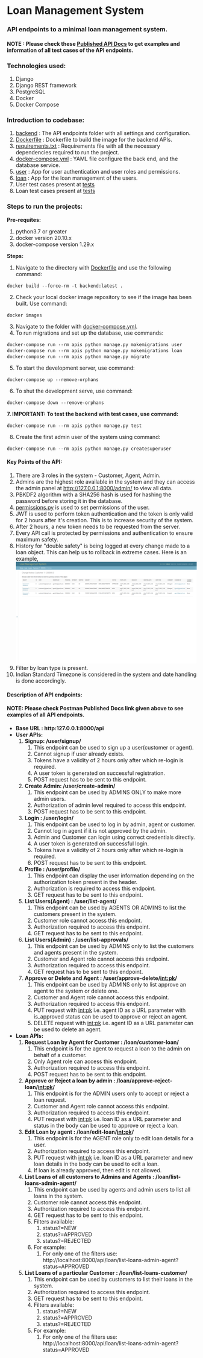 # Loan Management System

### API endpoints to a minimal loan management system.

#### NOTE : Please check these [Published API Docs](https://documenter.getpostman.com/view/9835426/Tzm5FwLV) to get examples and information of all test cases of the API endpoints.

### Technologies used:
1. Django
2. Django REST framework
3. PostgreSQL
4. Docker
5. Docker Compose

### Introduction to codebase:
1. [backend](./backend) : The API endpoints folder with all settings and configuration.
2. [Dockerfile](./backend/Dockerfile) : Dockerfile to build the image for the backend APIs.
3. [requirements.txt](./backend/requirements.txt) : Requirements file with all the necessary dependencies required to run the project.
4. [docker-compose.yml](docker-compose.yml) : YAML file configure the back end, and the database service.
5. [user](./backend/user) : App for user authentication and user roles and permissions.
6. [loan](./backend/loan) : App for the loan management of the users.
7. User test cases present at [tests](./backend/user/tests)
7. Loan test cases present at [tests](./backend/loan/tests)

### Steps to run the projects:

**Pre-requites:**
1. python3.7 or greater
2. docker version 20.10.x
3. docker-compose version 1.29.x

**Steps:**
1. Navigate to the directory with [Dockerfile](./backend/Dockerfile) and use the following command:
```buildoutcfg
docker build --force-rm -t backend:latest .
```

2. Check your local docker image repository to see if the image has been built. Use command:
```buildoutcfg
docker images
```
3. Navigate to the folder with [docker-compose.yml](./docker-compose.yml).
4. To run migrations and set up the database, use commands:
```buildoutcfg
docker-compose run --rm apis python manage.py makemigrations user
docker-compose run --rm apis python manage.py makemigrations loan
docker-compose run --rm apis python manage.py migrate
```
5. To start the development server, use command:
```buildoutcfg
docker-compose up --remove-orphans
```
6. To shut the development serve, use command:
```buildoutcfg
docker-compose down --remove-orphans
```
**7. IMPORTANT: To test the backend with test cases, use command:**
```buildoutcfg
docker-compose run --rm apis python manage.py test
```
8. Create the first admin user of the system using command:
```buildoutcfg
docker-compose run --rm apis python manage.py createsuperuser
```

#### Key Points of the API:
1. There are 3 roles in the system - Customer, Agent, Admin.
2. Admins are the highest role available in the system and they can access the admin panel at http://127.0.0.1:8000/admin/ to view all data.
3. PBKDF2 algorithm with a SHA256 hash is used for hashing the password before storing it in the database.
4. [permissions.py](./backend/user/permissions.py) is used to set permissions of the user.
5. JWT is used to perform token authentication and the token is only valid for 2 hours after it's creation. This is to increase security of the system.
6. After 2 hours, a new token needs to be requested from the server.
7. Every API call is protected by permissions and authentication to ensure maximum safety.
8. History for "double safety" is being logged at every change made to a loan object. This can help us to rollback in extreme cases. Here is an example,
![History of Loan Object](./screenshots/history.png)
9. Filter by loan type is present.
10. Indian Standard Timezone is considered in the system and date handling is done accordingly.

#### Description of API endpoints:

#### NOTE: Please check Postman Published Docs link given above to see examples of all API endpoints.

* **Base URL : http:127.0.0.1:8000/api**
* **User APIs:**
    1. **Signup: /user/signup/**
        1. This endpoint can be used to sign up a user(customer or agent).
        2. Cannot signup if user already exists.
        3. Tokens have a validity of 2 hours only after which re-login is required.
        4. A user token is generated on successful registration.
        5. POST request has to be sent to this endpoint.
    2. **Create Admin: /user/create-admin/**
        1. This endpoint can be used by ADMINS ONLY to make more admin users.
        2. Authorization of admin level required to access this endpoint.
        3. POST request has to be sent to this endpoint.
    3. **Login : /user/login/**
        1. This endpoint can be used to log in by admin, agent or customer.
        2. Cannot log in agent if it is not approved by the admin.
        3. Admin and Customer can login using correct credentials directly.
        4. A user token is generated on successful login.
        5. Tokens have a validity of 2 hours only after which re-login is required.
        6. POST request has to be sent to this endpoint.
    4. **Profile : /user/profile/**
        1. This endpoint can display the user information depending on the authorization token present in the header.
        2. Authorization is required to access this endpoint.
        3. GET request has to be sent to this endpoint.
    5. **List Users(Agent) : /user/list-agent/**
        1. This endpoint can be used by AGENTS OR ADMINS to list the customers present in the system.
        2. Customer role cannot access this endpoint.
        3. Authorization required to access this endpoint.
        4. GET request has to be sent to this endpoint.
    6. **List Users(Admin) : /user/list-approvals/**
        1. This endpoint can be used by ADMINS only to list the customers and agents present in the system.
        2. Customer and Agent role cannot access this endpoint.
        3. Authorization required to access this endpoint.
        4. GET request has to be sent to this endpoint.
    7. **Approve or Delete and Agent : /user/approve-delete/<int:pk>/**
        1. This endpoint can be used by ADMINS only to list approve an agent to the system or delete one.
        2. Customer and Agent role cannot access this endpoint.
        3. Authorization required to access this endpoint.
        4. PUT request with <int:pk> i.e. agent ID as a URL parameter with is_approved status can be used to approve or reject an agent.
        5. DELETE request with <int:pk> i.e. agent ID as a URL parameter can be used to delete an agent.
* **Loan APIs:**
    1. **Request Loan by Agent for Customer : /loan/customer-loan/**
        1. This endpoint is for the agent to request a loan to the admin on behalf of a customer.
        2. Only Agent role can access this endpoint.
        3. Authorization required to access this endpoint.
        4. POST request has to be sent to this endpoint.
    2. **Approve or Reject a loan by admin : /loan/approve-reject-loan/<int:pk>/**
        1. This endpoint is for the ADMIN users only to accept or reject a loan request.
        2. Customer and Agent role cannot access this endpoint.
        3. Authorization required to access this endpoint.
        4. PUT request with <int:pk> i.e. loan ID as a URL parameter and status in the body can be used to approve or reject a loan.
    3. **Edit Loan by agent : /loan/edit-loan/<int:pk>/**
        1. This endpoint is for the AGENT role only to edit loan details for a user.
        2. Authorization required to access this endpoint.
        3. PUT request with <int:pk> i.e. loan ID as a URL parameter and new loan details in the body can be used to edit a loan.
        4. If loan is already approved, then edit is not allowed.
    4. **List Loans of all customers to Admins and Agents : /loan/list-loans-admin-agent/**
        1. This endpoint can be used by agents and admin users to list all loans in the system.
        2. Customer role cannot access this endpoint.
        3. Authorization required to access this endpoint.
        4. GET request has to be sent to this endpoint.
        5. Filters available:
            1. status?=NEW
            2. status?=APPROVED
            3. status?=REJECTED
        6. For example:
            1. For only one of the filters use: http://localhost:8000/api/loan/list-loans-admin-agent?status=APPROVED
    5. **List Loans of a particular Customer : /loan/list-loans-customer/**
        1. This endpoint can be used by customers to list their loans in the system.
        2. Authorization required to access this endpoint.
        3. GET request has to be sent to this endpoint.
        4. Filters available:
            1. status?=NEW
            2. status?=APPROVED
            3. status?=REJECTED
        5. For example:
            1. For only one of the filters use: http://localhost:8000/api/loan/list-loans-admin-agent?status=APPROVED
